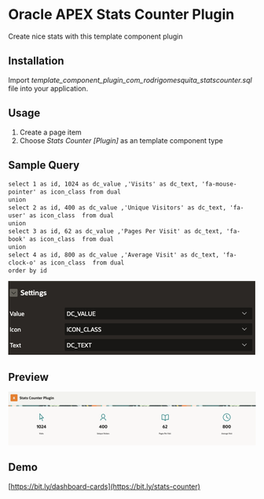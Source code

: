 # Oracle APEX Stats Counter Plugin
Create nice stats with this template component plugin

## Installation ##
Import *template_component_plugin_com_rodrigomesquita_statscounter.sql* file into your application.

## Usage ##
1. Create a page item
2. Choose *Stats Counter [Plugin]* as an template component type

## Sample Query ##
```
select 1 as id, 1024 as dc_value ,'Visits' as dc_text, 'fa-mouse-pointer' as icon_class from dual
union
select 2 as id, 400 as dc_value ,'Unique Visitors' as dc_text, 'fa-user' as icon_class  from dual
union
select 3 as id, 62 as dc_value ,'Pages Per Visit' as dc_text, 'fa-book' as icon_class  from dual
union
select 4 as id, 800 as dc_value ,'Average Visit' as dc_text, 'fa-clock-o' as icon_class  from dual
order by id
```
 ![Preview](asset/configuration.jpg)

## Preview ##
![Preview](asset/plugin_preview.png)

## Demo ##
[https://bit.ly/dashboard-cards](https://bit.ly/stats-counter)

